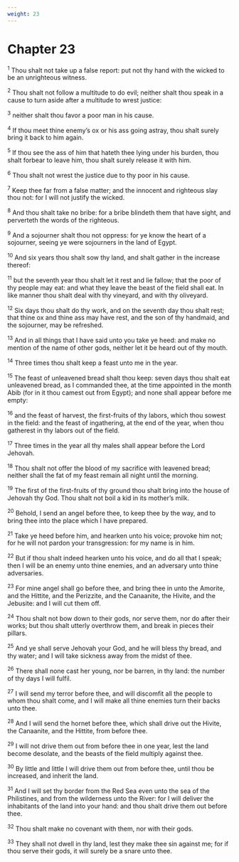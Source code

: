 ```yaml
---
weight: 23
---
```


# Chapter 23

<sup>1</sup> Thou shalt not take up a false report: put not thy hand with the wicked to be an unrighteous witness. 

<sup>2</sup> Thou shalt not follow a multitude to do evil; neither shalt thou speak in a cause to turn aside after a multitude to wrest justice: 

<sup>3</sup> neither shalt thou favor a poor man in his cause. 

<sup>4</sup> If thou meet thine enemy’s ox or his ass going astray, thou shalt surely bring it back to him again. 

<sup>5</sup> If thou see the ass of him that hateth thee lying under his burden, thou shalt forbear to leave him, thou shalt surely release it with him. 

<sup>6</sup> Thou shalt not wrest the justice due to thy poor in his cause. 

<sup>7</sup> Keep thee far from a false matter; and the innocent and righteous slay thou not: for I will not justify the wicked. 

<sup>8</sup> And thou shalt take no bribe: for a bribe blindeth them that have sight, and perverteth the words of the righteous. 

<sup>9</sup> And a sojourner shalt thou not oppress: for ye know the heart of a sojourner, seeing ye were sojourners in the land of Egypt. 

<sup>10</sup> And six years thou shalt sow thy land, and shalt gather in the increase thereof: 

<sup>11</sup> but the seventh year thou shalt let it rest and lie fallow; that the poor of thy people may eat: and what they leave the beast of the field shall eat. In like manner thou shalt deal with thy vineyard, and with thy oliveyard. 

<sup>12</sup> Six days thou shalt do thy work, and on the seventh day thou shalt rest; that thine ox and thine ass may have rest, and the son of thy handmaid, and the sojourner, may be refreshed. 

<sup>13</sup> And in all things that I have said unto you take ye heed: and make no mention of the name of other gods, neither let it be heard out of thy mouth. 

<sup>14</sup> Three times thou shalt keep a feast unto me in the year. 

<sup>15</sup> The feast of unleavened bread shalt thou keep: seven days thou shalt eat unleavened bread, as I commanded thee, at the time appointed in the month Abib (for in it thou camest out from Egypt); and none shall appear before me empty: 

<sup>16</sup> and the feast of harvest, the first-fruits of thy labors, which thou sowest in the field: and the feast of ingathering, at the end of the year, when thou gatherest in thy labors out of the field. 

<sup>17</sup> Three times in the year all thy males shall appear before the Lord Jehovah. 

<sup>18</sup> Thou shalt not offer the blood of my sacrifice with leavened bread; neither shall the fat of my feast remain all night until the morning. 

<sup>19</sup> The first of the first-fruits of thy ground thou shalt bring into the house of Jehovah thy God. Thou shalt not boil a kid in its mother’s milk. 

<sup>20</sup> Behold, I send an angel before thee, to keep thee by the way, and to bring thee into the place which I have prepared. 

<sup>21</sup> Take ye heed before him, and hearken unto his voice; provoke him not; for he will not pardon your transgression: for my name is in him. 

<sup>22</sup> But if thou shalt indeed hearken unto his voice, and do all that I speak; then I will be an enemy unto thine enemies, and an adversary unto thine adversaries. 

<sup>23</sup> For mine angel shall go before thee, and bring thee in unto the Amorite, and the Hittite, and the Perizzite, and the Canaanite, the Hivite, and the Jebusite: and I will cut them off. 

<sup>24</sup> Thou shalt not bow down to their gods, nor serve them, nor do after their works; but thou shalt utterly overthrow them, and break in pieces their pillars. 

<sup>25</sup> And ye shall serve Jehovah your God, and he will bless thy bread, and thy water; and I will take sickness away from the midst of thee. 

<sup>26</sup> There shall none cast her young, nor be barren, in thy land: the number of thy days I will fulfil. 

<sup>27</sup> I will send my terror before thee, and will discomfit all the people to whom thou shalt come, and I will make all thine enemies turn their backs unto thee. 

<sup>28</sup> And I will send the hornet before thee, which shall drive out the Hivite, the Canaanite, and the Hittite, from before thee. 

<sup>29</sup> I will not drive them out from before thee in one year, lest the land become desolate, and the beasts of the field multiply against thee. 

<sup>30</sup> By little and little I will drive them out from before thee, until thou be increased, and inherit the land. 

<sup>31</sup> And I will set thy border from the Red Sea even unto the sea of the Philistines, and from the wilderness unto the River: for I will deliver the inhabitants of the land into your hand: and thou shalt drive them out before thee. 

<sup>32</sup> Thou shalt make no covenant with them, nor with their gods. 

<sup>33</sup> They shall not dwell in thy land, lest they make thee sin against me; for if thou serve their gods, it will surely be a snare unto thee. 


